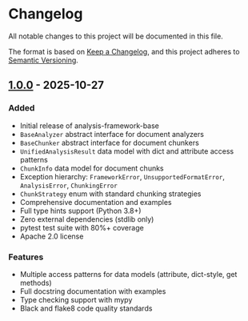 # Changelog

All notable changes to this project will be documented in this file.

The format is based on [Keep a Changelog](https://keepachangelog.com/en/1.0.0/),
and this project adheres to [Semantic Versioning](https://semver.org/spec/v2.0.0.html).

## [1.0.0] - 2025-10-27

### Added
- Initial release of analysis-framework-base
- `BaseAnalyzer` abstract interface for document analyzers
- `BaseChunker` abstract interface for document chunkers
- `UnifiedAnalysisResult` data model with dict and attribute access patterns
- `ChunkInfo` data model for document chunks
- Exception hierarchy: `FrameworkError`, `UnsupportedFormatError`, `AnalysisError`, `ChunkingError`
- `ChunkStrategy` enum with standard chunking strategies
- Comprehensive documentation and examples
- Full type hints support (Python 3.8+)
- Zero external dependencies (stdlib only)
- pytest test suite with 80%+ coverage
- Apache 2.0 license

### Features
- Multiple access patterns for data models (attribute, dict-style, get methods)
- Full docstring documentation with examples
- Type checking support with mypy
- Black and flake8 code quality standards

[1.0.0]: https://github.com/redhat-ai-americas/analysis-framework-base/releases/tag/v1.0.0
